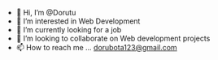 - 👋 Hi, I’m @Dorutu
- 👀 I’m interested in Web Development
- 🌱 I’m currently looking for a job
- 💞️ I’m looking to collaborate on Web development projects
- 📫 How to reach me ... dorubota123@gmail.com

<!---
Dorutu/Dorutu is a ✨ special ✨ repository because its `README.md` (this file) appears on your GitHub profile.
You can click the Preview link to take a look at your changes.
--->
